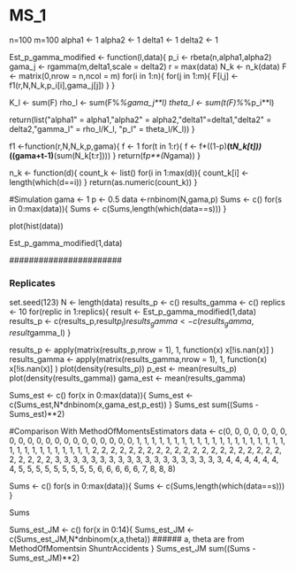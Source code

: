 # MS_1

n=100
m=100
alpha1 <- 1
alpha2 <- 1
delta1 <- 1
delta2 <- 1


Est_p_gamma_modified <- function(l,data){
  p_i <- rbeta(n,alpha1,alpha2)
  gama_j <- rgamma(m,delta1,scale = delta2)
  r = max(data)
  N_k <- n_k(data)
  F <- matrix(0,nrow = n,ncol = m)
  for(i in 1:n){
    for(j in 1:m){
      F[i,j] <-  f1(r,N,N_k,p_i[i],gama_j[j])
    }
  }
  
  K_l <- sum(F)
  rho_l <- sum(F%*%gama_j**l)
  theta_l <- sum(t(F)%*%p_i**l)
  
  return(list("alpha1" =  alpha1,"alpha2" = alpha2,"delta1"=delta1,"delta2" = delta2,"gamma_l" = rho_l/K_l, "p_l" = theta_l/K_l))
}

f1 <-function(r,N,N_k,p,gama){
  f <- 1
  for(t in 1:r){
    f <- f*((1-p)**(t*N_k[t]))*((gama+t-1)**(sum(N_k[t:r])))
  }
  return(f*p**(N*gama))
}

n_k <- function(d){
  count_k <- list()
  for(i in 1:max(d)){
    count_k[i] <- length(which(d==i))
  }
  return(as.numeric(count_k))
}


#Simulation
gama <- 1 
p <- 0.5
data <-rnbinom(N,gama,p)
Sums <- c()
for(s in 0:max(data)){
  Sums <- c(Sums,length(which(data==s)))
}

plot(hist(data))

Est_p_gamma_modified(1,data)

#######################
### Replicates
set.seed(123)
N <- length(data)
results_p <- c()
results_gamma <- c()
replics <- 10
for(replic in 1:replics){
  result <- Est_p_gamma_modified(1,data)
  results_p <- c(results_p,result$p_l)
  results_gamma <- c(results_gamma,result$gamma_l)
}

results_p <- apply(matrix(results_p,nrow = 1), 1, function(x) x[!is.nan(x)] )
results_gamma <- apply(matrix(results_gamma,nrow = 1), 1, function(x) x[!is.nan(x)] )
plot(density(results_p))
p_est <- mean(results_p)
plot(density(results_gamma))
gama_est <- mean(results_gamma)

Sums_est <- c()
for(x in 0:max(data)){
  Sums_est <- c(Sums_est,N*dnbinom(x,gama_est,p_est))
}
Sums_est
sum((Sums - Sums_est)**2)

#Comparison With MethodOfMomentsEstimators
data <- c(0, 0, 0, 0, 0, 0, 0, 0, 0, 0, 0, 0, 0, 0, 0, 0, 0, 0, 0, 0, 
          0, 1, 1, 1, 1, 1, 1, 1, 1, 1, 1, 1, 1, 1, 1, 1, 1, 1, 1, 1, 1, 
          1, 1, 1, 1, 1, 1, 1, 1, 1, 1, 1, 2, 2, 2, 2, 2, 2, 2, 2, 2, 2, 
          2, 2, 2, 2, 2, 2, 2, 2, 2, 2, 2, 2, 2, 2, 2, 2, 3, 3, 3, 3, 3, 
          3, 3, 3, 3, 3, 3, 3, 3, 3, 3, 3, 3, 3, 3, 4, 4, 4, 4, 4, 4, 4, 
          5, 5, 5, 5, 5, 5, 5, 5, 5, 6, 6, 6, 6, 6, 7, 8, 8, 8)

Sums <- c()
for(s in 0:max(data)){
  Sums <- c(Sums,length(which(data==s)))
}

Sums

Sums_est_JM <- c()
for(x in 0:14){
  Sums_est_JM <- c(Sums_est_JM,N*dnbinom(x,a,theta))  ###### a, theta are from MethodOfMomentsin ShuntrAccidents
}
Sums_est_JM
sum((Sums - Sums_est_JM)**2)



